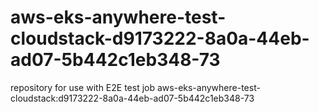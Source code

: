 # aws-eks-anywhere-test-cloudstack-d9173222-8a0a-44eb-ad07-5b442c1eb348-73
repository for use with E2E test job aws-eks-anywhere-test-cloudstack:d9173222-8a0a-44eb-ad07-5b442c1eb348-73

